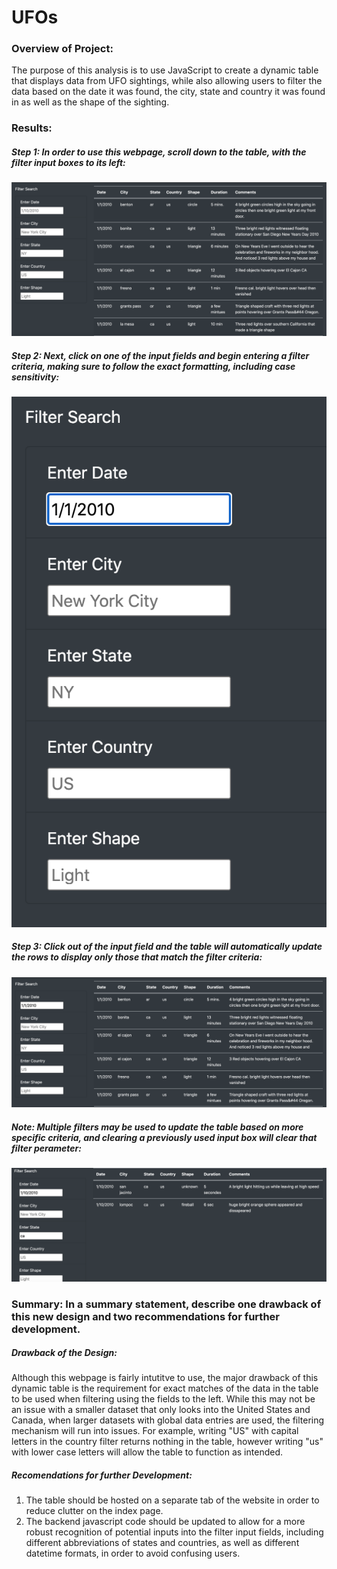 # UFOs
### Overview of Project:
The purpose of this analysis is to use JavaScript to create a dynamic table that displays data from UFO sightings, while also allowing users to filter the data based on the date it was found, the city, state and country it was found in as well as the shape of the sighting. 

### Results:
##### Step 1: In order to use this webpage, scroll down to the table, with the filter input boxes to its left: 


![Image1](https://github.com/asadca4u/UFOs/blob/master/README%20Images/Image1.png)


##### Step 2: Next, click on one of the input fields and begin entering a filter criteria, making sure to follow the exact formatting, including case sensitivity:


![Image2](https://github.com/asadca4u/UFOs/blob/master/README%20Images/Image2.png)


##### Step 3: Click out of the input field and the table will automatically update the rows to display only those that match the filter criteria:


![Image3](https://github.com/asadca4u/UFOs/blob/master/README%20Images/Image3.png)


##### Note: Multiple filters may be used to update the table based on more specific criteria, and clearing a previously used input box will clear that filter perameter: 


![Image4](https://github.com/asadca4u/UFOs/blob/master/README%20Images/Image4.png)



### Summary: In a summary statement, describe one drawback of this new design and two recommendations for further development.

##### Drawback of the Design:
Although this webpage is fairly intutitve to use, the major drawback of this dynamic table is the requirement for exact matches of the data in the table to be used when filtering using the fields to the left. While this may not be an issue with a smaller dataset that only looks into the United States and Canada, when larger datasets with global data entries are used, the filtering mechanism will run into issues. For example, writing "US" with capital letters in the country filter returns nothing in the table, however writing "us" with lower case letters will allow the table to function as intended. 

##### Recomendations for further Development:
1. The table should be hosted on a separate tab of the website in order to reduce clutter on the index page. 
2. The backend javascript code should be updated to allow for a more robust recognition of potential inputs into the filter input fields, including different abbreviations of states and countries, as well as different datetime formats, in order to avoid confusing users. 
